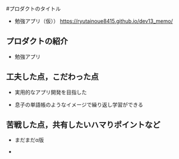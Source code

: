 <!-- 例 -->

#プロダクトのタイトル
- 勉強アプリ（仮））
https://ryutainoue8415.github.io/dev13_memo/

## プロダクトの紹介

- 勉強アプリ


## 工夫した点，こだわった点

- 実用的なアプリ開発を目指した

- 息子の単語帳のようなイメージで繰り返し学習ができる

## 苦戦した点，共有したいハマりポイントなど

- まだまだα版

- 
